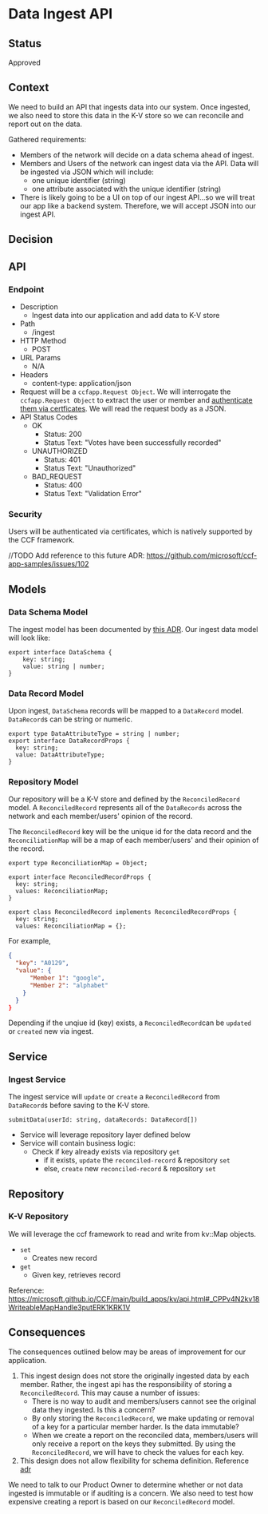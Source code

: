 # Data Ingest API

## Status

Approved

## Context

We need to build an API that ingests data into our system. Once ingested, we also need to store this data in the K-V store so we can reconcile and report out on the data.

Gathered requirements:

- Members of the network will decide on a data schema ahead of ingest.
- Members and Users of the network can ingest data via the API. Data will be ingested via JSON which will include:
  - one unique identifier (string)
  - one attribute associated with the unique identifier (string)
- There is likely going to be a UI on top of our ingest API...so we will treat our app like a backend system. Therefore, we will accept JSON into our ingest API.

## Decision

## API

### Endpoint

- Description
  - Ingest data into our application and add data to K-V store
- Path
  - /ingest
- HTTP Method
  - POST
- URL Params
  - N/A
- Headers
  - content-type: application/json
- Request will be a `ccfapp.Request Object`. We will interrogate the `ccfapp.Request Object` to extract the user or member and [authenticate them via certficates](#security). We will read the request body as a JSON.
- API Status Codes
  - OK
    - Status: 200
    - Status Text: "Votes have been successfully recorded"
  - UNAUTHORIZED
    - Status: 401
    - Status Text: "Unauthorized"
  - BAD_REQUEST
    - Status: 400
    - Status Text: "Validation Error"

### Security

Users will be authenticated via certificates, which is natively supported by the CCF framework.

//TODO Add reference to this future ADR: https://github.com/microsoft/ccf-app-samples/issues/102

## Models

### Data Schema Model

The ingest model has been documented by [this ADR](./02-data-schema-strategy.md#option3-defining-data-schema-via-deployment). Our ingest data model will look like:

```
export interface DataSchema {
    key: string;
    value: string | number;
}
```

### Data Record Model

Upon ingest, `DataSchema` records will be mapped to a `DataRecord` model. `DataRecord`s can be string or numeric.

```
export type DataAttributeType = string | number;
export interface DataRecordProps {
  key: string;
  value: DataAttributeType;
}
```

### Repository Model

Our repository will be a K-V store and defined by the `ReconciledRecord` model. A `ReconciledRecord` represents all of the `DataRecords` across the network and each member/users' opinion of the record.

The `ReconciledRecord` key will be the unique id for the data record and the `ReconciliationMap` will be a map of each member/users' and their opinion of the record.

```
export type ReconciliationMap = Object;

export interface ReconciledRecordProps {
  key: string;
  values: ReconciliationMap;
}

export class ReconciledRecord implements ReconciledRecordProps {
  key: string;
  values: ReconciliationMap = {};
```

For example,

```json
{
  "key": "A0129",
  "value": {
      "Member 1": "google",
      "Member 2": "alphabet"
    }
  }
}
```

Depending if the unqiue id (key) exists, a `ReconciledRecord`can be `updated` or `created` new via ingest.

## Service

### Ingest Service

The ingest service will `update` or `create` a `ReconciledRecord` from `DataRecord`s before saving to the K-V store.

```
submitData(userId: string, dataRecords: DataRecord[])
```

- Service will leverage repository layer defined below
- Service will contain business logic:
  - Check if key already exists via repository `get`
    - if it exists, `update` the `reconciled-record` & repository `set`
    - else, `create` new `reconciled-record` & repository `set`

## Repository

### K-V Repository

We will leverage the ccf framework to read and write from kv::Map objects.

- `set`
  - Creates new record
- `get`
  - Given key, retrieves record

Reference: https://microsoft.github.io/CCF/main/build_apps/kv/api.html#_CPPv4N2kv18WriteableMapHandle3putERK1KRK1V

## Consequences

The consequences outlined below may be areas of improvement for our application.

1. This ingest design does not store the originally ingested data by each member. Rather, the ingest api has the responsibility of storing a `ReconciledRecord`. This may cause a number of issues:
   - There is no way to audit and members/users cannot see the original data they ingested. Is this a concern?
   - By only storing the `ReconciledRecord`, we make updating or removal of a key for a particular member harder. Is the data immutable?
   - When we create a report on the reconciled data, members/users will only receive a report on the keys they submitted. By using the `ReconciledRecord`, we will have to check the values for each key.
2. This design does not allow flexibility for schema definition. Reference [adr](./02-data-schema-strategy.md#option3-defining-data-schema-via-deployment)

We need to talk to our Product Owner to determine whether or not data ingested is immutable or if auditing is a concern. We also need to test how expensive creating a report is based on our `ReconciledRecord` model.
